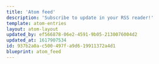 ```yaml
---
title: 'Atom feed'
description: 'Subscribe to update in your RSS reader!'
template: atom-entries
layout: atom-layout
updated_by: ef566878-06e2-4591-9b05-2130076004d2
updated_at: 1617907534
id: 937b2a0a-c500-497f-a9d6-19911372a4d1
blueprint: atom_feed
---
```

